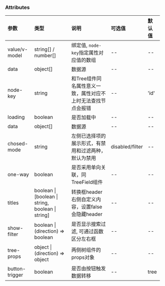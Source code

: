 ### Attributes

| 参数           | 类型                                              | 说明                                                         | 可选值          | 默认值 |
| :------------- | :------------------------------------------------ | :----------------------------------------------------------- | :-------------- | :----- |
| value/v-model  | string[] / number[]                               | 绑定值, `node-key`指定属性对应值的数组                       | --              | --     |
| data           | object[]                                          | 数据源                                                       | --              | --     |
| node-key       | string                                            | 和Tree组件同名属性意义一致，属性对应不上时无法查找节点会报错 | --              | 'id'   |
| loading        | boolean                                           | 是否加载中                                                   | --              | --     |
| data           | object[]                                          | 数据源                                                       | --              | --     |
| chosed-mode    | string                                            | 左侧已选择项的展示形式，有禁用和过滤两种，默认为禁用         | disabled/filter | --     |
| one-way        | boolean                                           | 是否采用单向关联，同TreeField组件                            | --              | --     |
| titles         | boolean \| [boolean \| string, boolean \| string] | 转换框header右侧自定义内容，设置false会隐藏header            | --              | --     |
| show-filter    | boolean \| (direction) => boolean                 | 是否显示搜索过滤, 可通过函数区分左右框                       | --              | --     |
| tree-props     | object \| (direction) => object                   | 两侧树组件的props对象                                        | --              | --     |
| button-trigger | boolean                                           | 是否由按钮触发数据转移                                       | --              | tree   |
